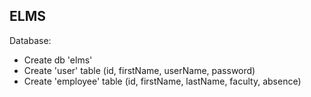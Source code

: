 <h2>ELMS</h2>

Database:
  - Create db 'elms'
  - Create 'user' table (id, firstName, userName, password)
  - Create 'employee' table (id, firstName, lastName, faculty, absence)
